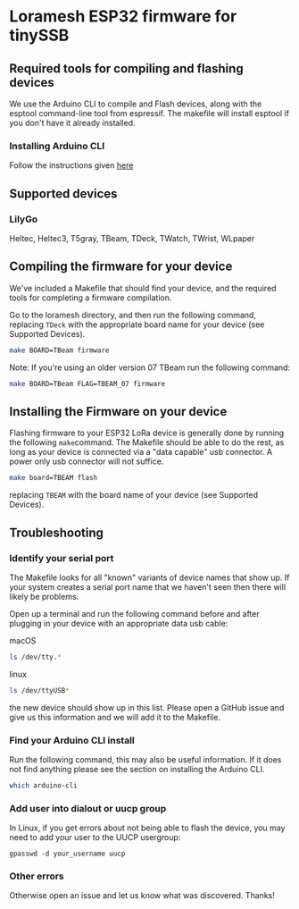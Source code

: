 # Loramesh ESP32 firmware for tinySSB

## Required tools for compiling and flashing devices


We use the Arduino CLI to compile and Flash devices, along with the esptool command-line tool from espressif.  The makefile will install esptool if you don't have it already installed.

### Installing Arduino CLI

Follow the instructions given [here](https://arduino.github.io/arduino-cli/0.20/installation/)


## Supported devices
### LilyGo 
Heltec, Heltec3, T5gray, TBeam, TDeck, TWatch, TWrist, WLpaper

## Compiling the firmware for your device

We've included a Makefile that should find your device, and the required tools for completing a firmware compilation.

Go to the loramesh directory, and then run the following command, replacing `TDeck` with the appropriate board name for your device (see Supported Devices).

```bash
make BOARD=TBeam firmware
```

Note: If you're using an older version 07 TBeam run the following command:
```bash
make BOARD=TBeam FLAG=TBEAM_07 firmware
```

## Installing the Firmware on your device

Flashing firmware to your ESP32 LoRa device is generally done by running the following `make`command.  The Makefile should be able to do the rest, as long as your device is connected via a "data capable" usb connector.  A power only usb connector will not suffice.

```bash
make board=TBEAM flash
```

replacing `TBEAM` with the board name of your device (see Supported Devices).


## Troubleshooting
### Identify your serial port
The Makefile looks for all "known" variants of device names that show up.  If your system creates a serial port name that we haven't seen then there will likely be problems.

Open up a terminal and run the following command before and after plugging in your device with an appropriate data usb cable:

macOS
```bash
ls /dev/tty.*
```

linux
```bash
ls /dev/ttyUSB*
```

the new device should show up in this list. Please open a GitHub issue and give us this information and we will add it to the Makefile.

### Find your Arduino CLI install

Run the following command, this may also be useful information.  If it does not find anything please see the section on installing the Arduino CLI.
```bash
which arduino-cli
```

### Add user into dialout or uucp group
In Linux, if you get errors about not being able to flash the device, you may need to add your user to the UUCP usergroup:

```
gpasswd -d your_username uucp
```

### Other errors
Otherwise open an issue and let us know what was discovered.  Thanks!




